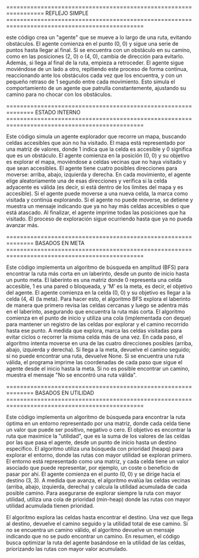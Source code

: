 ================================================================= REFLEJO SIMPLE ==============================================================================================

 este código crea un "agente" que se mueve a lo largo de una ruta, evitando obstáculos. El agente comienza en el punto (0, 0) y sigue una serie de puntos hasta llegar al final.
 Si se encuentra con un obstáculo en su camino, como en las posiciones (2, 0) o (4, 0), cambia de dirección para evitarlo. Además, si llega al final de la ruta, empieza a retroceder.
 El agente sigue moviéndose de un lado a otro, repitiendo este proceso de forma continua, reaccionando ante los obstáculos cada vez que los encuentra, y con un pequeño retraso de 1 segundo entre cada movimiento.
 Esto simula el comportamiento de un agente que patrulla constantemente, ajustando su camino para no chocar con los obstáculos.

 ============================================================== ESTADO INTERNO ==============================================================================================

Este código simula un agente explorador que recorre un mapa, buscando celdas accesibles que aún no ha visitado. El mapa está representado por una matriz de valores,
donde 1 indica que la celda es accesible y 0 significa que es un obstáculo. El agente comienza en la posición (0, 0) y su objetivo es explorar el mapa, moviéndose a celdas
vecinas que no haya visitado y que sean accesibles. El agente tiene cuatro posibles direcciones para moverse: arriba, abajo, izquierda y derecha. En cada movimiento, el agente
elige aleatoriamente una de esas direcciones y verifica si la celda adyacente es válida (es decir, si está dentro de los límites del mapa y es accesible). Si el agente puede moverse a una nueva celda, 
la marca como visitada y continúa explorando. Si el agente no puede moverse, se detiene y muestra un mensaje indicando que ya no hay más celdas accesibles o que está atascado. Al finalizar, 
el agente imprime todas las posiciones que ha visitado. El proceso de exploración sigue ocurriendo hasta que ya no pueda avanzar más.

 ============================================================== BASADOS EN META ==============================================================================================

Este código implementa un algoritmo de búsqueda en amplitud (BFS) para encontrar la ruta más corta en un laberinto, desde un punto de inicio hasta un punto meta. El laberinto es una matriz donde 0 representa una celda accesible,
1 es una pared o bloqueada, y 'M' es la meta, es decir, el objetivo del agente. El agente comienza en la celda (0, 0) y su objetivo es llegar a la celda (4, 4) (la meta). Para hacer esto,
el algoritmo BFS explora el laberinto de manera que primero revisa las celdas cercanas y luego se adentra más en el laberinto, asegurando que encuentra la ruta más corta.
El algoritmo comienza en el punto de inicio y utiliza una cola (implementada con deque) para mantener un registro de las celdas por explorar y el camino recorrido hasta ese punto.
A medida que explora, marca las celdas visitadas para evitar ciclos o recorrer la misma celda más de una vez. En cada paso, el algoritmo intenta moverse en una de las cuatro direcciones posibles 
(arriba, abajo, izquierda y derecha). Si llega a la meta, devuelve el camino seguido; si no puede encontrar una ruta, devuelve None.
Si se encuentra una ruta válida, el programa imprime las coordenadas de cada paso que sigue el agente desde el inicio hasta la meta.
Si no es posible encontrar un camino, muestra el mensaje "No se encontró una ruta válida".

 ============================================================== BASADOS EN UTILIDAD ==============================================================================================

Este código implementa un algoritmo de búsqueda para encontrar la ruta óptima en un entorno representado por una matriz, donde cada celda tiene un valor que puede ser positivo, negativo o cero.
El objetivo es encontrar la ruta que maximice la "utilidad", que es la suma de los valores de las celdas por las que pasa el agente, desde un punto de inicio hasta un destino específico. 
El algoritmo utiliza una búsqueda con prioridad (heapq) para explorar el entorno, donde las rutas con mayor utilidad se exploran primero.
El entorno está representado como una matriz, y cada celda tiene un valor asociado que puede representar, por ejemplo, un coste o beneficio de pasar por ahí. 
El agente comienza en el punto (0, 0) y se dirige hacia el destino (3, 3). A medida que avanza, el algoritmo evalúa las celdas vecinas (arriba, abajo, izquierda, derecha)
y calcula la utilidad acumulada de cada posible camino. Para asegurarse de explorar siempre la ruta con mayor utilidad, utiliza una cola de prioridad (min-heap) donde las rutas con mayor utilidad acumulada tienen prioridad.

El algoritmo explora las celdas hasta encontrar el destino. Una vez que llega al destino, devuelve el camino seguido y la utilidad total de ese camino.
Si no se encuentra un camino válido, el algoritmo devuelve un mensaje indicando que no se pudo encontrar un camino. En resumen, 
el código busca optimizar la ruta del agente basándose en la utilidad de las celdas, priorizando las rutas con mayor valor acumulado.




